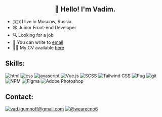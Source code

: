 <h2 align="center">👋 Hello! I'm Vadim.</h2>

- 🇷🇺 I live in Moscow, Russia
- 🕸 Junior Front-end Developer
- 🔍 Looking for a job
- 📩 You can write to [email](mailto:vad.igumnoff@gmail.com)
- 🧑🏻 My CV available [here](https://hh.ru/resume/d7c90c5cff09bc2ba50039ed1f4c6731613136)

## Skills:

![html](https://img.shields.io/badge/html%20-%23E34F26.svg?&style=for-the-badge&logo=html5&logoColor=white) ![css](https://img.shields.io/badge/css%20-%231572B6.svg?&style=for-the-badge&logo=css3&logoColor=white) ![javascript](https://img.shields.io/badge/javascript%20-%23323330.svg?&style=for-the-badge&logo=javascript&logoColor=%23F7DF1E) ![Vue.js](https://img.shields.io/badge/vuejs-%2335495e.svg?style=for-the-badge&logo=vuedotjs&logoColor=%234FC08D) ![SCSS](https://img.shields.io/badge/SCSS-hotpink.svg?style=for-the-badge&logo=SASS&logoColor=white) ![Tailwind CSS](https://img.shields.io/badge/Tailwind_CSS-38B2AC?style=for-the-badge&logo=tailwind-css&logoColor=white) ![Pug](https://img.shields.io/badge/Pug-FFF?style=for-the-badge&logo=pug&logoColor=A86454) ![git](https://img.shields.io/badge/git%20-black.svg?&style=for-the-badge&logo=git&logoColor=white) ![NPM](https://img.shields.io/badge/NPM-%23252422.svg?style=for-the-badge&logo=npm&logoColor=white)  ![Figma](https://img.shields.io/badge/figma-violet.svg?style=for-the-badge&logo=figma&logoColor=white) ![Adobe Photoshop](https://img.shields.io/badge/adobe%20photoshop-%2331A8FF.svg?style=for-the-badge&logo=adobe%20photoshop&logoColor=white) 

## Contact:

[![vad.igumnoff@gmail.com](https://img.shields.io/badge/mail-D14836?style=for-the-badge&logo=mail.ru&logoColor=white)](mailto:vad.igumnoff@gmail.com) [![@wearecno6](https://img.shields.io/badge/Telegram-2CA5E0?style=for-the-badge&logo=telegram&logoColor=white)](https://t.me/wearecno6)

